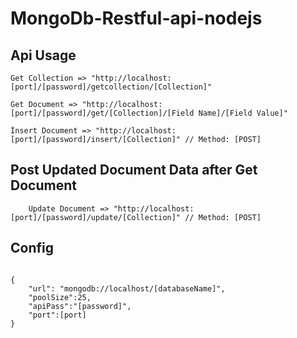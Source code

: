 # MongoDb-Restful-api-nodejs
## Api Usage 
```
Get Collection => "http://localhost:[port]/[password]/getcollection/[Collection]"
```

```
Get Document => "http://localhost:[port]/[password]/get/[Collection]/[Field Name]/[Field Value]"
```
```
İnsert Document => "http://localhost:[port]/[password]/insert/[Collection]" // Method: [POST]
```

## Post Updated Document Data after Get Document
```
    Update Document => "http://localhost:[port]/[password]/update/[Collection]" // Method: [POST]
```

## Config
```

{
    "url": "mongodb://localhost/[databaseName]",
    "poolSize":25,
    "apiPass":"[password]",
    "port":[port]
}
```

